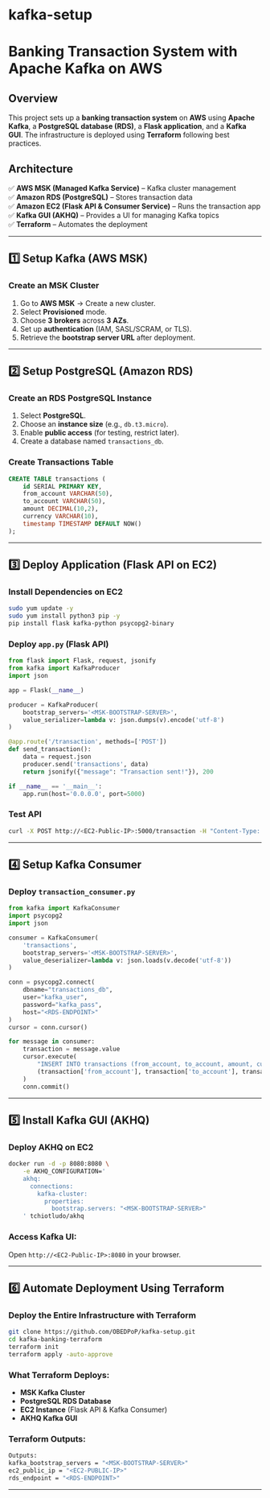 # kafka-setup

# Banking Transaction System with Apache Kafka on AWS

## Overview
This project sets up a **banking transaction system** on **AWS** using **Apache Kafka**, a **PostgreSQL database (RDS)**, a **Flask application**, and a **Kafka GUI**. The infrastructure is deployed using **Terraform** following best practices.

## Architecture
✅ **AWS MSK (Managed Kafka Service)** – Kafka cluster management  
✅ **Amazon RDS (PostgreSQL)** – Stores transaction data  
✅ **Amazon EC2 (Flask API & Consumer Service)** – Runs the transaction app  
✅ **Kafka GUI (AKHQ)** – Provides a UI for managing Kafka topics  
✅ **Terraform** – Automates the deployment  

---

## 1️⃣ Setup Kafka (AWS MSK)
### **Create an MSK Cluster**
1. Go to **AWS MSK** → Create a new cluster.
2. Select **Provisioned** mode.
3. Choose **3 brokers** across **3 AZs**.
4. Set up **authentication** (IAM, SASL/SCRAM, or TLS).
5. Retrieve the **bootstrap server URL** after deployment.

---

## 2️⃣ Setup PostgreSQL (Amazon RDS)
### **Create an RDS PostgreSQL Instance**
1. Select **PostgreSQL**.
2. Choose an **instance size** (e.g., `db.t3.micro`).
3. Enable **public access** (for testing, restrict later).
4. Create a database named `transactions_db`.

### **Create Transactions Table**
```sql
CREATE TABLE transactions (
    id SERIAL PRIMARY KEY,
    from_account VARCHAR(50),
    to_account VARCHAR(50),
    amount DECIMAL(10,2),
    currency VARCHAR(10),
    timestamp TIMESTAMP DEFAULT NOW()
);
```

---

## 3️⃣ Deploy Application (Flask API on EC2)
### **Install Dependencies on EC2**
```sh
sudo yum update -y
sudo yum install python3 pip -y
pip install flask kafka-python psycopg2-binary
```

### **Deploy `app.py` (Flask API)**
```python
from flask import Flask, request, jsonify
from kafka import KafkaProducer
import json

app = Flask(__name__)

producer = KafkaProducer(
    bootstrap_servers='<MSK-BOOTSTRAP-SERVER>',
    value_serializer=lambda v: json.dumps(v).encode('utf-8')
)

@app.route('/transaction', methods=['POST'])
def send_transaction():
    data = request.json
    producer.send('transactions', data)
    return jsonify({"message": "Transaction sent!"}), 200

if __name__ == '__main__':
    app.run(host='0.0.0.0', port=5000)
```

### **Test API**
```sh
curl -X POST http://<EC2-Public-IP>:5000/transaction -H "Content-Type: application/json" -d '{"from_account": "A123", "to_account": "B456", "amount": 500, "currency": "USD"}'
```

---

## 4️⃣ Setup Kafka Consumer
### **Deploy `transaction_consumer.py`**
```python
from kafka import KafkaConsumer
import psycopg2
import json

consumer = KafkaConsumer(
    'transactions',
    bootstrap_servers='<MSK-BOOTSTRAP-SERVER>',
    value_deserializer=lambda v: json.loads(v.decode('utf-8'))
)

conn = psycopg2.connect(
    dbname="transactions_db",
    user="kafka_user",
    password="kafka_pass",
    host="<RDS-ENDPOINT>"
)
cursor = conn.cursor()

for message in consumer:
    transaction = message.value
    cursor.execute(
        "INSERT INTO transactions (from_account, to_account, amount, currency) VALUES (%s, %s, %s, %s)",
        (transaction['from_account'], transaction['to_account'], transaction['amount'], transaction['currency'])
    )
    conn.commit()
```

---

## 5️⃣ Install Kafka GUI (AKHQ)
### **Deploy AKHQ on EC2**
```sh
docker run -d -p 8080:8080 \
    -e AKHQ_CONFIGURATION='
    akhq:
      connections:
        kafka-cluster:
          properties:
            bootstrap.servers: "<MSK-BOOTSTRAP-SERVER>"
    ' tchiotludo/akhq
```

### **Access Kafka UI:**  
Open `http://<EC2-Public-IP>:8080` in your browser.

---

## 6️⃣ Automate Deployment Using Terraform
### **Deploy the Entire Infrastructure with Terraform**
```sh
git clone https://github.com/OBEDPoP/kafka-setup.git
cd kafka-banking-terraform
terraform init
terraform apply -auto-approve
```

### **What Terraform Deploys:**
- **MSK Kafka Cluster**
- **PostgreSQL RDS Database**
- **EC2 Instance** (Flask API & Kafka Consumer)
- **AKHQ Kafka GUI**

### **Terraform Outputs:**
```sh
Outputs:
kafka_bootstrap_servers = "<MSK-BOOTSTRAP-SERVER>"
ec2_public_ip = "<EC2-PUBLIC-IP>"
rds_endpoint = "<RDS-ENDPOINT>"
```

---



